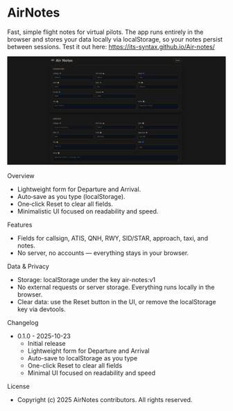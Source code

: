 AirNotes
=========

Fast, simple flight notes for virtual pilots. The app runs entirely in the browser and stores your data locally via localStorage, so your notes persist between sessions.
Test it out here: https://its-syntax.github.io/Air-notes/

![Air Notes screenshot](docs/screenshot.PNG)

Overview
- Lightweight form for Departure and Arrival.
- Auto‑save as you type (localStorage).
- One‑click Reset to clear all fields.
- Minimalistic UI focused on readability and speed.

Features
- Fields for callsign, ATIS, QNH, RWY, SID/STAR, approach, taxi, and notes.
- No server, no accounts — everything stays in your browser.

Data & Privacy
- Storage: localStorage under the key air-notes:v1
- No external requests or server storage. Everything runs locally in the browser.
- Clear data: use the Reset button in the UI, or remove the localStorage key via devtools.

Changelog
- 0.1.0 - 2025-10-23
  - Initial release
  - Lightweight form for Departure and Arrival
  - Auto-save to localStorage as you type
  - One-click Reset to clear all fields
  - Minimal UI focused on readability and speed

License
- Copyright (c) 2025 AirNotes contributors. All rights reserved.

